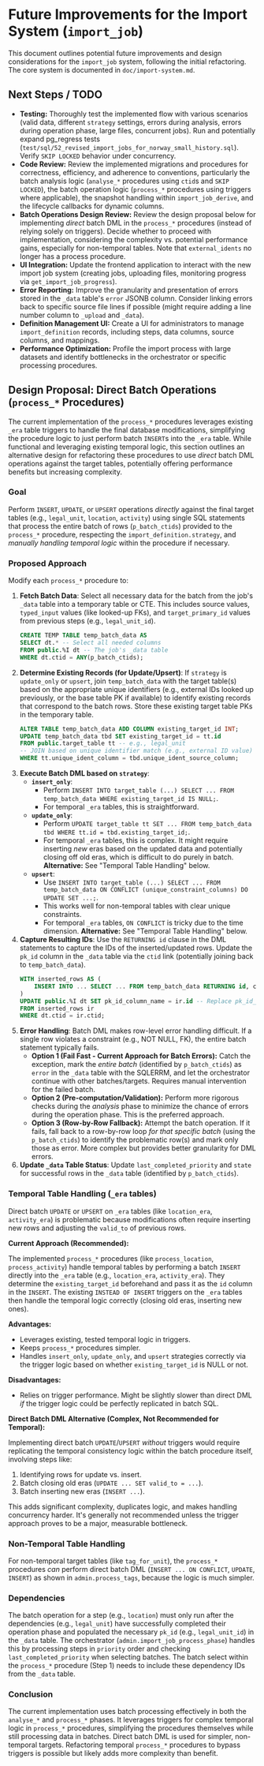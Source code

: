 # Future Improvements for the Import System (`import_job`)

This document outlines potential future improvements and design considerations for the `import_job` system, following the initial refactoring. The core system is documented in `doc/import-system.md`.

## Next Steps / TODO

*   **Testing:** Thoroughly test the implemented flow with various scenarios (valid data, different `strategy` settings, errors during analysis, errors during operation phase, large files, concurrent jobs). Run and potentially expand pg_regress tests (`test/sql/52_revised_import_jobs_for_norway_small_history.sql`). Verify `SKIP LOCKED` behavior under concurrency.
*   **Code Review:** Review the implemented migrations and procedures for correctness, efficiency, and adherence to conventions, particularly the batch analysis logic (`analyse_*` procedures using `ctid`s and `SKIP LOCKED`), the batch operation logic (`process_*` procedures using triggers where applicable), the snapshot handling within `import_job_derive`, and the lifecycle callbacks for dynamic columns.
*   **Batch Operations Design Review:** Review the design proposal below for implementing *direct* batch DML in the `process_*` procedures (instead of relying solely on triggers). Decide whether to proceed with implementation, considering the complexity vs. potential performance gains, especially for non-temporal tables. Note that `external_idents` no longer has a process procedure.
*   **UI Integration:** Update the frontend application to interact with the new import job system (creating jobs, uploading files, monitoring progress via `get_import_job_progress`).
*   **Error Reporting:** Improve the granularity and presentation of errors stored in the `_data` table's `error` JSONB column. Consider linking errors back to specific source file lines if possible (might require adding a line number column to `_upload` and `_data`).
*   **Definition Management UI:** Create a UI for administrators to manage `import_definition` records, including steps, data columns, source columns, and mappings.
*   **Performance Optimization:** Profile the import process with large datasets and identify bottlenecks in the orchestrator or specific processing procedures.

## Design Proposal: Direct Batch Operations (`process_*` Procedures)

The current implementation of the `process_*` procedures leverages existing `_era` table triggers to handle the final database modifications, simplifying the procedure logic to just perform batch `INSERT`s into the `_era` table. While functional and leveraging existing temporal logic, this section outlines an alternative design for refactoring these procedures to use *direct* batch DML operations against the target tables, potentially offering performance benefits but increasing complexity.

### Goal

Perform `INSERT`, `UPDATE`, or `UPSERT` operations *directly* against the final target tables (e.g., `legal_unit`, `location`, `activity`) using single SQL statements that process the entire batch of rows (`p_batch_ctids`) provided to the `process_*` procedure, respecting the `import_definition.strategy`, and *manually handling temporal logic* within the procedure if necessary.

### Proposed Approach

Modify each `process_*` procedure to:

1.  **Fetch Batch Data**: Select all necessary data for the batch from the job's `_data` table into a temporary table or CTE. This includes source values, `typed_input` values (like looked-up FKs), and `target_primary_id` values from previous steps (e.g., `legal_unit_id`).
    ```sql
    CREATE TEMP TABLE temp_batch_data AS
    SELECT dt.* -- Select all needed columns
    FROM public.%I dt -- The job's _data table
    WHERE dt.ctid = ANY(p_batch_ctids);
    ```
2.  **Determine Existing Records (for Update/Upsert)**: If `strategy` is `update_only` or `upsert`, join `temp_batch_data` with the target table(s) based on the appropriate unique identifiers (e.g., external IDs looked up previously, or the base table PK if available) to identify existing records that correspond to the batch rows. Store these existing target table PKs in the temporary table.
    ```sql
    ALTER TABLE temp_batch_data ADD COLUMN existing_target_id INT;
    UPDATE temp_batch_data tbd SET existing_target_id = tt.id
    FROM public.target_table tt -- e.g., legal_unit
    -- JOIN based on unique identifier match (e.g., external ID value)
    WHERE tt.unique_ident_column = tbd.unique_ident_source_column;
    ```
3.  **Execute Batch DML based on `strategy`**:
    *   **`insert_only`**:
        *   Perform `INSERT INTO target_table (...) SELECT ... FROM temp_batch_data WHERE existing_target_id IS NULL;`.
        *   For temporal `_era` tables, this is straightforward.
    *   **`update_only`**:
        *   Perform `UPDATE target_table tt SET ... FROM temp_batch_data tbd WHERE tt.id = tbd.existing_target_id;`.
        *   For temporal `_era` tables, this is complex. It might require inserting *new* eras based on the updated data and potentially closing off old eras, which is difficult to do purely in batch. **Alternative:** See "Temporal Table Handling" below.
    *   **`upsert`**:
        *   Use `INSERT INTO target_table (...) SELECT ... FROM temp_batch_data ON CONFLICT (unique_constraint_columns) DO UPDATE SET ...;`.
        *   This works well for non-temporal tables with clear unique constraints.
        *   For temporal `_era` tables, `ON CONFLICT` is tricky due to the time dimension. **Alternative:** See "Temporal Table Handling" below.
4.  **Capture Resulting IDs**: Use the `RETURNING id` clause in the DML statements to capture the IDs of the inserted/updated rows. Update the `pk_id` column in the `_data` table via the `ctid` link (potentially joining back to `temp_batch_data`).
    ```sql
    WITH inserted_rows AS (
        INSERT INTO ... SELECT ... FROM temp_batch_data RETURNING id, ctid -- Assuming ctid was carried through
    )
    UPDATE public.%I dt SET pk_id_column_name = ir.id -- Replace pk_id_column_name
    FROM inserted_rows ir
    WHERE dt.ctid = ir.ctid;
    ```
5.  **Error Handling**: Batch DML makes row-level error handling difficult. If a single row violates a constraint (e.g., NOT NULL, FK), the entire batch statement typically fails.
    *   **Option 1 (Fail Fast - Current Approach for Batch Errors):** Catch the exception, mark the *entire batch* (identified by `p_batch_ctids`) as `error` in the `_data` table with the SQLERRM, and let the orchestrator continue with other batches/targets. Requires manual intervention for the failed batch.
    *   **Option 2 (Pre-computation/Validation):** Perform more rigorous checks during the *analysis* phase to minimize the chance of errors during the operation phase. This is the preferred approach.
    *   **Option 3 (Row-by-Row Fallback):** Attempt the batch operation. If it fails, fall back to a row-by-row loop *for that specific batch* (using the `p_batch_ctids`) to identify the problematic row(s) and mark only those as error. More complex but provides better granularity for DML errors.
6.  **Update `_data` Table Status**: Update `last_completed_priority` and `state` for successful rows in the `_data` table (identified by `p_batch_ctids`).

### Temporal Table Handling (`_era` tables)

Direct batch `UPDATE` or `UPSERT` on `_era` tables (like `location_era`, `activity_era`) is problematic because modifications often require inserting new rows and adjusting the `valid_to` of previous rows.

**Current Approach (Recommended):**

The implemented `process_*` procedures (like `process_location`, `process_activity`) handle temporal tables by performing a batch `INSERT` directly into the `_era` table (e.g., `location_era`, `activity_era`). They determine the `existing_target_id` beforehand and pass it as the `id` column in the `INSERT`. The existing `INSTEAD OF INSERT` triggers on the `_era` tables then handle the temporal logic correctly (closing old eras, inserting new ones).

**Advantages:**
*   Leverages existing, tested temporal logic in triggers.
*   Keeps `process_*` procedures simpler.
*   Handles `insert_only`, `update_only`, and `upsert` strategies correctly via the trigger logic based on whether `existing_target_id` is NULL or not.

**Disadvantages:**
*   Relies on trigger performance. Might be slightly slower than direct DML *if* the trigger logic could be perfectly replicated in batch SQL.

**Direct Batch DML Alternative (Complex, Not Recommended for Temporal):**

Implementing direct batch `UPDATE`/`UPSERT` *without* triggers would require replicating the temporal consistency logic within the batch procedure itself, involving steps like:
1.  Identifying rows for update vs. insert.
2.  Batch closing old eras (`UPDATE ... SET valid_to = ...`).
3.  Batch inserting new eras (`INSERT ...`).

This adds significant complexity, duplicates logic, and makes handling concurrency harder. It's generally not recommended unless the trigger approach proves to be a major, measurable bottleneck.

### Non-Temporal Table Handling

For non-temporal target tables (like `tag_for_unit`), the `process_*` procedures *can* perform direct batch DML (`INSERT ... ON CONFLICT`, `UPDATE`, `INSERT`) as shown in `admin.process_tags`, because the logic is much simpler.

### Dependencies

The batch operation for a step (e.g., `location`) must only run after the dependencies (e.g., `legal_unit`) have successfully completed their operation phase and populated the necessary `pk_id` (e.g., `legal_unit_id`) in the `_data` table. The orchestrator (`admin.import_job_process_phase`) handles this by processing steps in `priority` order and checking `last_completed_priority` when selecting batches. The batch select within the `process_*` procedure (Step 1) needs to include these dependency IDs from the `_data` table.

### Conclusion

The current implementation uses batch processing effectively in both the `analyse_*` and `process_*` phases. It leverages triggers for complex temporal logic in `process_*` procedures, simplifying the procedures themselves while still processing data in batches. Direct batch DML is used for simpler, non-temporal targets. Refactoring temporal `process_*` procedures to bypass triggers is possible but likely adds more complexity than benefit.

